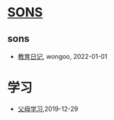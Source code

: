 # [SONS](https://wongoo.github.io/sons)

## sons
* [教育日记](/diary-2022), wongoo, 2022-01-01
# 学习
* [父母学习](/parent/parent-learning),2019-12-29
